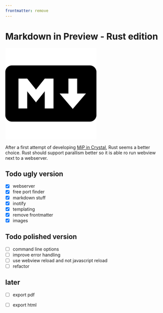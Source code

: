 ```yaml
---
frontmatter: remove
---
```

# Markdown in Preview - Rust edition

![](markdown.png)

After a first attempt of developing [MiP in
Crystal](https://github.com/mipmip/mip.cr), Rust seems a better choice.  Rust
should support parallism better so it is able ro run webview next to a
webserver.

## Todo ugly version

- [x] webserver
- [x] free port finder
- [x] markdown stuff
- [x] inotify
- [x] templating
- [x] remove frontmatter
- [x] images

## Todo polished version

- [ ] command line options
- [ ] improve error handling
- [ ] use webview reload and not javascript reload
- [ ] refactor

## later

- [ ] export pdf
- [ ] export html




